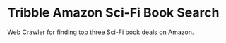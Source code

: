 # Tribble Amazon Sci-Fi Book Search

Web Crawler for finding top three Sci-Fi book deals on Amazon.
